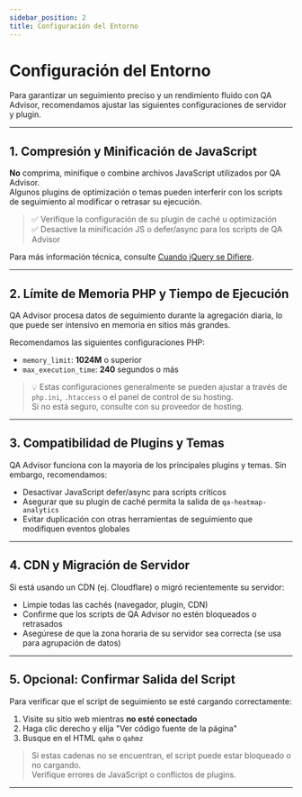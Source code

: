 ```yaml
---
sidebar_position: 2
title: Configuración del Entorno
---
```


# Configuración del Entorno

Para garantizar un seguimiento preciso y un rendimiento fluido con QA Advisor, recomendamos ajustar las siguientes configuraciones de servidor y plugin.

---

## 1. Compresión y Minificación de JavaScript

**No** comprima, minifique o combine archivos JavaScript utilizados por QA Advisor.  
Algunos plugins de optimización o temas pueden interferir con los scripts de seguimiento al modificar o retrasar su ejecución.

> ✅ Verifique la configuración de su plugin de caché u optimización  
> ✅ Desactive la minificación JS o defer/async para los scripts de QA Advisor

Para más información técnica, consulte [Cuando jQuery se Difiere](/docs/user-manual/getting-started/when-defer-jquery).

---

## 2. Límite de Memoria PHP y Tiempo de Ejecución

QA Advisor procesa datos de seguimiento durante la agregación diaria, lo que puede ser intensivo en memoria en sitios más grandes.

Recomendamos las siguientes configuraciones PHP:

- `memory_limit`: **1024M** o superior  
- `max_execution_time`: **240** segundos o más

> 💡 Estas configuraciones generalmente se pueden ajustar a través de `php.ini`, `.htaccess` o el panel de control de su hosting.  
> Si no está seguro, consulte con su proveedor de hosting.

---

## 3. Compatibilidad de Plugins y Temas

QA Advisor funciona con la mayoría de los principales plugins y temas. Sin embargo, recomendamos:

- Desactivar JavaScript defer/async para scripts críticos
- Asegurar que su plugin de caché permita la salida de `qa-heatmap-analytics`
- Evitar duplicación con otras herramientas de seguimiento que modifiquen eventos globales

---

## 4. CDN y Migración de Servidor

Si está usando un CDN (ej. Cloudflare) o migró recientemente su servidor:

- Limpie todas las cachés (navegador, plugin, CDN)
- Confirme que los scripts de QA Advisor no estén bloqueados o retrasados
- Asegúrese de que la zona horaria de su servidor sea correcta (se usa para agrupación de datos)

---

## 5. Opcional: Confirmar Salida del Script

Para verificar que el script de seguimiento se esté cargando correctamente:

1. Visite su sitio web mientras **no esté conectado**
2. Haga clic derecho y elija "Ver código fuente de la página"
3. Busque en el HTML `qahm` o `qahmz`

> Si estas cadenas no se encuentran, el script puede estar bloqueado o no cargando.  
> Verifique errores de JavaScript o conflictos de plugins.

---

